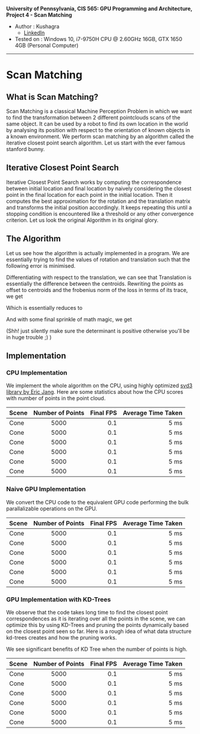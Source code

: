 **University of Pennsylvania, CIS 565: GPU Programming and Architecture,
Project 4 - Scan Matching**

* Author : Kushagra
  * [LinkedIn](https://www.linkedin.com/in/kushagragoel/)
* Tested on : Windows 10, i7-9750H CPU @ 2.60GHz 16GB, GTX 1650 4GB (Personal Computer)

____________________________________________________________________________________

# Scan Matching

## What is Scan Matching?
Scan Matching is a classical Machine Perception Problem in which we want to find the transformation between 2 different pointclouds scans of the same object. It can be used by a robot to find its own location in the world by analysing its position with respect to the orientation of known objects in a known environment. We perform scan matching by an algorithm called the iterative closest point search algorithm. 
Let us start with the ever famous stanford bunny.


## Iterative Closest Point Search
Iterative Closest Point Search works by computing the correspondence between initial location and final location by naively considering the closest point in the final location for each point in the initial location. Then it computes the best approximation for the rotation and the translation matrix and transforms the initial position accordingly. It keeps repeating this until a stopping condition is encountered like a threshold or any other convergence criterion. Let us look the original Algorithm in its original glory.


## The Algorithm
Let us see how the algorithm is actually implemented in a program. We are essentially trying to find the values of rotation and translation such that the following error is minimised.  

Differentiating with respect to the translation, we can see that Translation is essentially the difference between the centroids. Rewriting the points as offset to centroids and the frobenius norm of the loss in terms of its trace, we get 

Which is essentially reduces to 


And with some final sprinkle of math magic, we get 


(Shh! just silently make sure the determinant is positive otherwise you'll be in huge trouble ;) )
## Implementation
### CPU Implementation
We implement the whole algorithm on the CPU, using highly optimized [svd3 library by Eric Jang](https://github.com/ericjang/svd3). Here are some statistics about how the CPU scores with number of points in the point cloud.

| Scene         | Number of Points  | Final FPS  | Average Time Taken |
| ------------- |:-----------------:| ----------:| ------------------:|
| Cone          | 5000              | 0.1        |          5 ms      |
| Cone          | 5000              | 0.1        |          5 ms      |
| Cone          | 5000              | 0.1        |          5 ms      |
| Cone          | 5000              | 0.1        |          5 ms      |
| Cone          | 5000              | 0.1        |          5 ms      |
| Cone          | 5000              | 0.1        |          5 ms      |

### Naive GPU Implementation
We convert the CPU code to the  equivalent GPU code performing the bulk parallalizable operations on the GPU.

| Scene         | Number of Points  | Final FPS  | Average Time Taken |
| ------------- |:-----------------:| ----------:| ------------------:|
| Cone          | 5000              | 0.1        |          5 ms      |
| Cone          | 5000              | 0.1        |          5 ms      |
| Cone          | 5000              | 0.1        |          5 ms      |
| Cone          | 5000              | 0.1        |          5 ms      |
| Cone          | 5000              | 0.1        |          5 ms      |
| Cone          | 5000              | 0.1        |          5 ms      |
### GPU Implementation with KD-Trees
We observe that the code takes long time to find the closest point correspondences as it is iterating over all the points in the scene, we can optimize this by using KD-Trees and pruning the points dynamically based on the closest point seen so far. Here is a rough idea of what data structure kd-trees creates and how the pruning works.


We see significant benefits of KD Tree when the number of points is high.  


| Scene         | Number of Points  | Final FPS  | Average Time Taken |
| ------------- |:-----------------:| ----------:| ------------------:|
| Cone          | 5000              | 0.1        |          5 ms      |
| Cone          | 5000              | 0.1        |          5 ms      |
| Cone          | 5000              | 0.1        |          5 ms      |
| Cone          | 5000              | 0.1        |          5 ms      |
| Cone          | 5000              | 0.1        |          5 ms      |
| Cone          | 5000              | 0.1        |          5 ms      |
